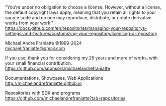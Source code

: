 ﻿  
"You're under no obligation to choose a license. However, without a license, the default copyright laws apply, meaning that you retain all rights to your source code and no one may reproduce, distribute, or create derivative works from your work."  
https://docs.github.com/en/repositories/managing-your-repositorys-settings-and-features/customizing-your-repository/licensing-a-repository  
  
Michael Andre Franiatte ©1999-2024  
michael.franiatte@gmail.com  
  
If you use, thank you for considering my 25 years and more of works, with your small financial contribution.  
https://github.com/sponsors/michaelandrefraniatte  
  
Documentations, Showcases, Web Applications  
http://michaelandrefraniatte.github.io  
  
Repositories with SDK and programs  
https://github.com/michaelandrefraniatte?tab=repositories  
  